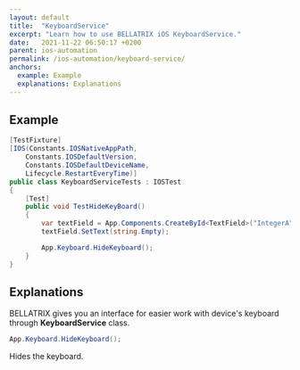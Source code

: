 ```yaml
---
layout: default
title:  "KeyboardService"
excerpt: "Learn how to use BELLATRIX iOS KeyboardService."
date:   2021-11-22 06:50:17 +0200
parent: ios-automation
permalink: /ios-automation/keyboard-service/
anchors:
  example: Example
  explanations: Explanations
---
```

Example
-------
```csharp
[TestFixture]
[IOS(Constants.IOSNativeAppPath,
    Constants.IOSDefaultVersion,
    Constants.IOSDefaultDeviceName,
    Lifecycle.RestartEveryTime)]
public class KeyboardServiceTests : IOSTest
{
    [Test]
    public void TestHideKeyBoard()
    {
        var textField = App.Components.CreateById<TextField>("IntegerA");
        textField.SetText(string.Empty);

        App.Keyboard.HideKeyboard();
    }
}
```

Explanations
------------
BELLATRIX gives you an interface for easier work with device's keyboard through **KeyboardService** class.
```csharp
App.Keyboard.HideKeyboard();
```
Hides the keyboard.